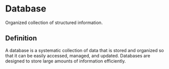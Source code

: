 # Database

Organized collection of structured information.

## Definition
A database is a systematic collection of data that is stored and organized so that it can be easily accessed, managed, and updated. Databases are designed to store large amounts of information efficiently.
